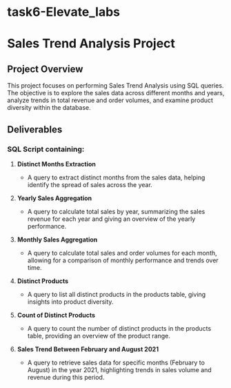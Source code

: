 # task6-Elevate_labs
# Sales Trend Analysis Project

## Project Overview

This project focuses on performing Sales Trend Analysis using SQL queries. The objective is to explore the sales data across different months and years, analyze trends in total revenue and order volumes, and examine product diversity within the database.

## Deliverables

### SQL Script containing:

1. **Distinct Months Extraction**
   - A query to extract distinct months from the sales data, helping identify the spread of sales across the year.

2. **Yearly Sales Aggregation**
   - A query to calculate total sales by year, summarizing the sales revenue for each year and giving an overview of the yearly performance.

3. **Monthly Sales Aggregation**
   - A query to calculate total sales and order volumes for each month, allowing for a comparison of monthly performance and trends over time.

4. **Distinct Products**
   - A query to list all distinct products in the products table, giving insights into product diversity.

5. **Count of Distinct Products**
   - A query to count the number of distinct products in the products table, providing an overview of the product range.

6. **Sales Trend Between February and August 2021**
   - A query to retrieve sales data for specific months (February to August) in the year 2021, highlighting trends in sales volume and revenue during this period.



